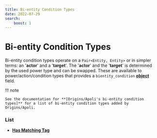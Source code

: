 ```yaml
---
title: Bi-entity Condition Types
date: 2022-07-29
search:
    boost: 1
---
```


#   Bi-entity Condition Types

Bi-entity condition types operate on a `Pair<Entity, Entity>` or in simpler terms: an '**actor**' and a '**target**'. The '**actor**' and the '**target**' is determined by the used power type and can be swapped. These are available to power/action/condition types that provides a `bientity_condition` **[object]** field.

!!! note

    See the documentation for **[Origins/Apoli's bi-entity condition types]** for a list of bi-entity condition types added by Origins/Apoli.


### List

* [**Has Matching Tag**](bientity_condition_types/has_matching_tag.md)



[object]: https://origins.readthedocs.io/en/latest/types/data_types/object
[Origins/Apoli's bi-entity condition types]: https://origins.readthedocs.io/en/latest/types/bientity_condition_types
